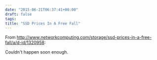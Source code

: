 ```yaml
---
date: "2015-06-21T06:37:41+00:00"
draft: false
tags: 
title: "SSD Prices In A Free Fall"
---
```

From http://www.networkcomputing.com/storage/ssd-prices-in-a-free-fall/a/d-id/1320958:

Couldn't happen soon enough.


